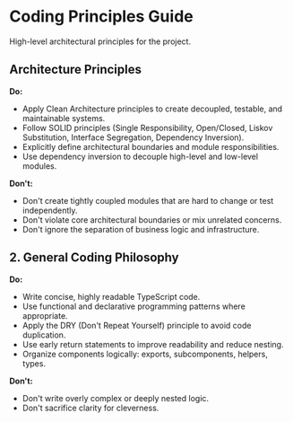 # Coding Principles Guide

High-level architectural principles for the project.

## Architecture Principles

**Do:**

- Apply Clean Architecture principles to create decoupled, testable, and maintainable systems.
- Follow SOLID principles (Single Responsibility, Open/Closed, Liskov Substitution, Interface Segregation, Dependency Inversion).
- Explicitly define architectural boundaries and module responsibilities.
- Use dependency inversion to decouple high-level and low-level modules.

**Don't:**

- Don't create tightly coupled modules that are hard to change or test independently.
- Don't violate core architectural boundaries or mix unrelated concerns.
- Don't ignore the separation of business logic and infrastructure.

## 2. General Coding Philosophy

**Do:**

- Write concise, highly readable TypeScript code.
- Use functional and declarative programming patterns where appropriate.
- Apply the DRY (Don't Repeat Yourself) principle to avoid code duplication.
- Use early return statements to improve readability and reduce nesting.
- Organize components logically: exports, subcomponents, helpers, types.

**Don't:**

- Don't write overly complex or deeply nested logic.
- Don't sacrifice clarity for cleverness.
